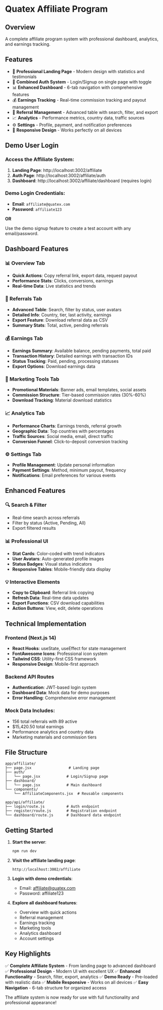 # Quatex Affiliate Program

## Overview
A complete affiliate program system with professional dashboard, analytics, and earnings tracking.

## Features
- 🎯 **Professional Landing Page** - Modern design with statistics and testimonials
- 🔐 **Combined Auth System** - Login/Signup on single page with toggle
- 📊 **Enhanced Dashboard** - 6-tab navigation with comprehensive features
- 💰 **Earnings Tracking** - Real-time commission tracking and payout management
- 👥 **Referral Management** - Advanced table with search, filter, and export
- 📈 **Analytics** - Performance metrics, country data, traffic sources
- ⚙️ **Settings** - Profile, payment, and notification preferences
- 📱 **Responsive Design** - Works perfectly on all devices

## Demo User Login

### Access the Affiliate System:
1. **Landing Page**: http://localhost:3002/affiliate
2. **Auth Page**: http://localhost:3002/affiliate/auth
3. **Dashboard**: http://localhost:3002/affiliate/dashboard (requires login)

### Demo Login Credentials:
- **Email**: `affiliate@quatex.com`
- **Password**: `affiliate123`

**OR**

Use the demo signup feature to create a test account with any email/password.

## Dashboard Features

### 📊 Overview Tab
- **Quick Actions**: Copy referral link, export data, request payout
- **Performance Stats**: Clicks, conversions, earnings
- **Real-time Data**: Live statistics and trends

### 👥 Referrals Tab
- **Advanced Table**: Search, filter by status, user avatars
- **Detailed Info**: Country, tier, last activity, earnings
- **Export Feature**: Download referral data as CSV
- **Summary Stats**: Total, active, pending referrals

### 💰 Earnings Tab
- **Earnings Summary**: Available balance, pending payments, total paid
- **Transaction History**: Detailed earnings with transaction IDs
- **Status Tracking**: Paid, pending, processing statuses
- **Export Options**: Download earnings data

### 🎯 Marketing Tools Tab
- **Promotional Materials**: Banner ads, email templates, social assets
- **Commission Structure**: Tier-based commission rates (30%-60%)
- **Download Tracking**: Material download statistics

### 📈 Analytics Tab
- **Performance Charts**: Earnings trends, referral growth
- **Geographic Data**: Top countries with percentages
- **Traffic Sources**: Social media, email, direct traffic
- **Conversion Funnel**: Click-to-deposit conversion tracking

### ⚙️ Settings Tab
- **Profile Management**: Update personal information
- **Payment Settings**: Method, minimum payout, frequency
- **Notifications**: Email preferences for various events

## Enhanced Features

### 🔍 Search & Filter
- Real-time search across referrals
- Filter by status (Active, Pending, All)
- Export filtered results

### 📊 Professional UI
- **Stat Cards**: Color-coded with trend indicators
- **User Avatars**: Auto-generated profile images
- **Status Badges**: Visual status indicators
- **Responsive Tables**: Mobile-friendly data display

### 💡 Interactive Elements
- **Copy to Clipboard**: Referral link copying
- **Refresh Data**: Real-time data updates
- **Export Functions**: CSV download capabilities
- **Action Buttons**: View, edit, delete operations

## Technical Implementation

### Frontend (Next.js 14)
- **React Hooks**: useState, useEffect for state management
- **FontAwesome Icons**: Professional icon system
- **Tailwind CSS**: Utility-first CSS framework
- **Responsive Design**: Mobile-first approach

### Backend API Routes
- **Authentication**: JWT-based login system
- **Dashboard Data**: Mock data for demo purposes
- **Error Handling**: Comprehensive error management

### Mock Data Includes:
- 156 total referrals with 89 active
- $15,420.50 total earnings
- Performance analytics and country data
- Marketing materials and commission tiers

## File Structure
```
app/affiliate/
├── page.jsx                 # Landing page
├── auth/
│   └── page.jsx            # Login/Signup page
├── dashboard/
│   └── page.jsx            # Main dashboard
└── components/
    └── AffiliateComponents.jsx  # Reusable components

app/api/affiliate/
├── login/route.js          # Auth endpoint
├── register/route.js       # Registration endpoint
└── dashboard/route.js      # Dashboard data endpoint
```

## Getting Started

1. **Start the server**:
   ```bash
   npm run dev
   ```

2. **Visit the affiliate landing page**:
   ```
   http://localhost:3002/affiliate
   ```

3. **Login with demo credentials**:
   - Email: affiliate@quatex.com
   - Password: affiliate123

4. **Explore all dashboard features**:
   - Overview with quick actions
   - Referral management
   - Earnings tracking
   - Marketing tools
   - Analytics dashboard
   - Account settings

## Key Highlights

✅ **Complete Affiliate System** - From landing page to advanced dashboard
✅ **Professional Design** - Modern UI with excellent UX
✅ **Enhanced Functionality** - Search, filter, export, analytics
✅ **Demo Ready** - Pre-loaded with realistic data
✅ **Mobile Responsive** - Works on all devices
✅ **Easy Navigation** - 6-tab structure for organized access

The affiliate system is now ready for use with full functionality and professional appearance!
